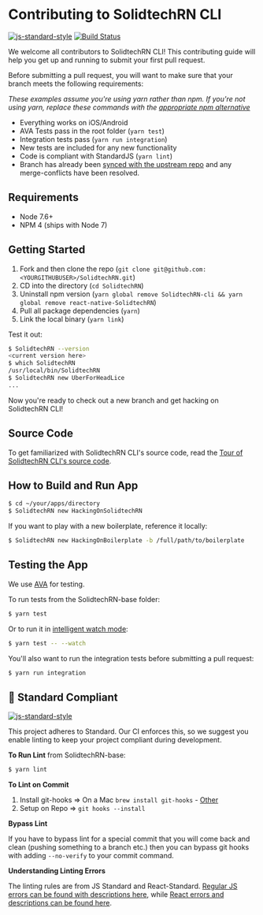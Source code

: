 # Contributing to SolidtechRN CLI

[![js-standard-style](https://img.shields.io/badge/code%20style-standard-brightgreen.svg?style=flat)](http://standardjs.com/) [![Build Status](https://semaphoreci.com/api/v1/ir/SolidtechRN/branches/master/shields_badge.svg)](https://semaphoreci.com/ir/react_native_base)

We welcome all contributors to SolidtechRN CLI! This contributing guide will help you get up and running to submit your first pull request.

Before submitting a pull request, you will want to make sure that your branch meets the following requirements:

_These examples assume you're using yarn rather than npm. If you're not using yarn, replace these commands with the [appropriate npm alternative](https://shift.infinite.red/npm-vs-yarn-cheat-sheet-8755b092e5cc)_

- Everything works on iOS/Android
- AVA Tests pass in the root folder (`yarn test`)
- Integration tests pass (`yarn run integration`)
- New tests are included for any new functionality
- Code is compliant with StandardJS (`yarn lint`)
- Branch has already been [synced with the upstream repo](https://help.github.com/articles/syncing-a-fork/) and any merge-conflicts have been resolved.

## Requirements

- Node 7.6+
- NPM 4 (ships with Node 7)

## Getting Started

1. Fork and then clone the repo (`git clone git@github.com:<YOURGITHUBUSER>/SolidtechRN.git`)
2. CD into the directory (`cd SolidtechRN`)
3. Uninstall npm version (`yarn global remove SolidtechRN-cli && yarn global remove react-native-SolidtechRN`)
4. Pull all package dependencies (`yarn`)
5. Link the local binary (`yarn link`)

Test it out:

```sh
$ SolidtechRN --version
<current version here>
$ which SolidtechRN
/usr/local/bin/SolidtechRN
$ SolidtechRN new UberForHeadLice
...
```

Now you're ready to check out a new branch and get hacking on SolidtechRN CLI!

## Source Code

To get familiarized with SolidtechRN CLI's source code, read the [Tour of SolidtechRN CLI's source code](../docs/advanced-guides/tour.md).

## How to Build and Run App

```sh
$ cd ~/your/apps/directory
$ SolidtechRN new HackingOnSolidtechRN
```

If you want to play with a new boilerplate, reference it locally:

```sh
$ SolidtechRN new HackingOnBoilerplate -b /full/path/to/boilerplate
```

## Testing the App

We use [AVA](https://github.com/avajs/ava) for testing.

To run tests from the SolidtechRN-base folder:

```sh
$ yarn test
```

Or to run it in [intelligent watch mode](https://github.com/avajs/ava/blob/master/docs/recipes/watch-mode.md):

```sh
$ yarn test -- --watch
```

You'll also want to run the integration tests before submitting a pull request:

```sh
$ yarn run integration
```

## :no_entry_sign: Standard Compliant

[![js-standard-style](https://cdn.rawgit.com/feross/standard/master/badge.svg)](https://github.com/feross/standard)

This project adheres to Standard. Our CI enforces this, so we suggest you enable linting to keep your project compliant during development.

**To Run Lint** from SolidtechRN-base:

```sh
$ yarn lint
```

**To Lint on Commit**

1. Install git-hooks => On a Mac `brew install git-hooks` - [Other](https://github.com/icefox/git-hooks/)
2. Setup on Repo => `git hooks --install`

**Bypass Lint**

If you have to bypass lint for a special commit that you will come back and clean (pushing something to a branch etc.) then you can bypass git hooks with adding `--no-verify` to your commit command.

**Understanding Linting Errors**

The linting rules are from JS Standard and React-Standard. [Regular JS errors can be found with descriptions here](http://eslint.org/docs/rules/), while [React errors and descriptions can be found here](https://github.com/yannickcr/eslint-plugin-react).
